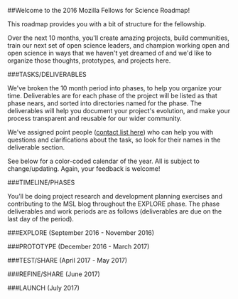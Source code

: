 ##Welcome to the 2016 Mozilla Fellows for Science Roadmap!

This roadmap provides you with a bit of structure for the fellowship. 

Over the next 10 months, you'll create amazing projects, build communities, train our next set of open science leaders, and champion working open and open science in ways that we haven't yet dreamed of and we'd like to organize those thoughts, prototypes, and projects here.

###TASKS/DELIVERABLES

We've broken the 10 month period into phases, to help you organize your time. Deliverables are for each phase of the project will be listed as that phase nears, and sorted into directories named for the phase. The deliverables will help you document your project's evolution, and make your process transparent and reusable for our wider community. 

We've assigned point people ([contact list here](https://github.com/mozillascience/fellows-class-2016/blob/master/reference/contacts.md)) who can help you with questions and clarifications about the task, so look for their names in the deliverable section. 

See below for a color-coded calendar of the year. All is subject to change/updating. Again, your feedback is welcome!


###TIMELINE/PHASES

You’ll be doing project research and development planning exercises and contributing to the MSL blog throughout the EXPLORE phase. The phase deliverables and work periods are as follows (deliverables are due on the last day of the period).

###EXPLORE (September 2016 - November 2016)

###PROTOTYPE (December 2016 - March 2017)

###TEST/SHARE (April 2017 - May 2017)

###REFINE/SHARE (June 2017)

###LAUNCH (July 2017)

